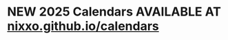 # NEW 2025 Calendars AVAILABLE AT <a href="http://nixxo.github.io/calendars/">nixxo.github.io/calendars</a>